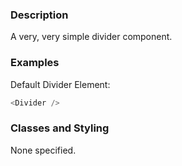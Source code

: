 ### Description

A very, very simple divider component.

### Examples

Default Divider Element:

```js
<Divider />
```

### Classes and Styling

None specified.
